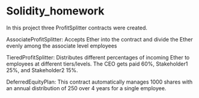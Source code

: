 # Solidity_homework


In this project three ProfitSplitter contracts were created.

AssociateProfitSplitter: Accepts Ether into the contract and divide the Ether evenly among the associate level employees

TieredProfitSplitter: Distributes different percentages of incoming Ether to employees at different tiers/levels. The CEO gets paid 60%, Stakeholder1 25%, and Stakeholder2 15%.

DeferredEquityPlan: This contract automatically manages 1000 shares with an annual distribution of 250 over 4 years for a single employee.
